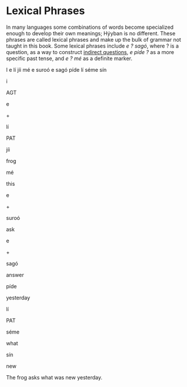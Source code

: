 # Lexical Phrases
In many languages some combinations of words become specialized enough to develop their own meanings; Hýyban is no different. These phrases are called
 lexical phrases and make up the bulk of grammar not taught in this book. Some lexical phrases include *e ? sagó*, where ? is a question, as a way to
 construct [indirect questions](https://en.wikipedia.org/w/index.php?title=Indirect_question), *e píde ?* as a more specific past tense, and *e ? mé* as 
 a definite marker.
 

 
 
<div data-gloss="" class="gloss--glossed">
	<p class="gloss__line--original gloss__line gloss__line--0">I e lí jíi mé e suroó e sagó píde lí séme sín</p>
	<div class="gloss__words">
		<div class="gloss__word">
			<p class="gloss__line gloss__line--1">i</p>
			<p class="gloss__line gloss__line--2">AGT</p>
		</div>
		<div class="gloss__word">
			<p class="gloss__line gloss__line--1">e</p>
			<p class="gloss__line gloss__line--2">+</p>
		</div>
		<div class="gloss__word">
			<p class="gloss__line gloss__line--1">lí</p>
			<p class="gloss__line gloss__line--2">PAT</p>
		</div>
		<div class="gloss__word">
			<p class="gloss__line gloss__line--1">jíi</p>
			<p class="gloss__line gloss__line--2">frog</p>
		</div>
		<div class="gloss__word">
			<p class="gloss__line gloss__line--1">mé</p>
			<p class="gloss__line gloss__line--2">this</p>
		</div>
		<div class="gloss__word">
			<p class="gloss__line gloss__line--1">e</p>
			<p class="gloss__line gloss__line--2">+</p>
		</div>
		<div class="gloss__word">
			<p class="gloss__line gloss__line--1">suroó</p>
			<p class="gloss__line gloss__line--2">ask</p>
		</div>
		<div class="gloss__word">
			<p class="gloss__line gloss__line--1">e</p>
			<p class="gloss__line gloss__line--2">+</p>
		</div>
		<div class="gloss__word">
			<p class="gloss__line gloss__line--1">sagó</p>
			<p class="gloss__line gloss__line--2">answer</p>
		</div>
		<div class="gloss__word">
			<p class="gloss__line gloss__line--1">píde</p>
			<p class="gloss__line gloss__line--2">yesterday</p>
		</div>
		<div class="gloss__word">
			<p class="gloss__line gloss__line--1">lí</p>
			<p class="gloss__line gloss__line--2">PAT</p>
		</div>
		<div class="gloss__word">
			<p class="gloss__line gloss__line--1">séme</p>
			<p class="gloss__line gloss__line--2">what</p>
		</div>
		<div class="gloss__word">
			<p class="gloss__line gloss__line--1">sín</p>
			<p class="gloss__line gloss__line--2">new</p>
		</div>
	</div>
	<p class="gloss__line--free gloss__line gloss__line--3">The frog asks what was new yesterday.</p>
</div>